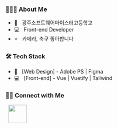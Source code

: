 
<h3> 👨🏻‍💻  About Me </h3>

- 🏫 &nbsp; 광주소프트웨어마이스터고등학교
- 💻 &nbsp; Front-end Developer
- ⭐️ &nbsp; 카메라, 축구 좋아합니다


<h3>🛠  Tech Stack</h3>

- :art: &nbsp; [Web Design] - Adobe PS | Figma
- 💻 &nbsp; [Front-end] - Vue | Vuetify | Tailwind



<h3> 🤝🏻  Connect with Me </h3>

&nbsp; <a href="https://www.instagram.com/rhnrmrme/" target="_blank" rel="noopener noreferrer"><img src="https://img.icons8.com/plasticine/100/000000/instagram-new.png" width="50" /></a>  
